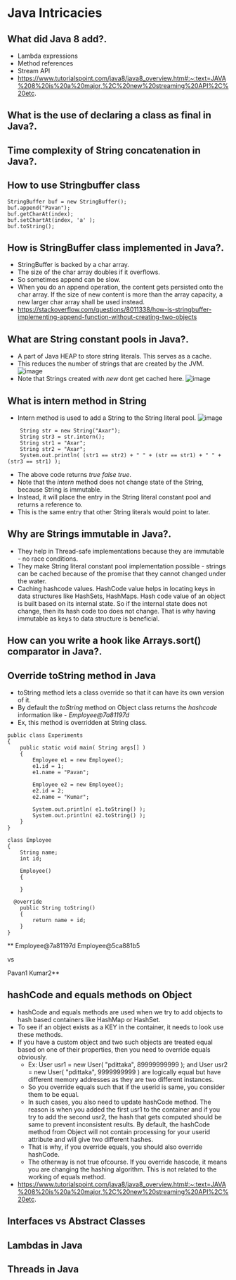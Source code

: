 # Java Intricacies

## What did Java 8 add?.
- Lambda expressions
- Method references
- Stream API
- https://www.tutorialspoint.com/java8/java8_overview.htm#:~:text=JAVA%208%20is%20a%20major,%2C%20new%20streaming%20API%2C%20etc.
## What is the use of declaring a class as final in Java?.

## Time complexity of String concatenation in Java?.

## How to use Stringbuffer class
```
StringBuffer buf = new StringBuffer();
buf.append("Pavan");
buf.getCharAt(index);
buf.setChartAt(index, 'a' );
buf.toString();
```

## How is StringBuffer class implemented in Java?.
- StringBuffer is backed by a char array.
- The size of the char array doubles if it overflows.
- So sometimes append can be slow.
- When you do an append operation, the content gets persisted onto the char array. If the size of new content is more than the array capacity, a new larger
  char array shall be used instead.
- https://stackoverflow.com/questions/8011338/how-is-stringbuffer-implementing-append-function-without-creating-two-objects

## What are String constant pools in Java?.
- A part of Java HEAP to store string literals. This serves as a cache.
- This reduces the number of strings that are created by the JVM.
![image](https://user-images.githubusercontent.com/42272776/116812197-165d5d80-ab6b-11eb-9a1d-a2c25ebcab0f.png)
- Note that Strings created with *new* dont get cached here.
![image](https://user-images.githubusercontent.com/42272776/116812216-2bd28780-ab6b-11eb-9347-4babe59cffbb.png)

## What is intern method in String
- Intern method is used to add a String to the String literal pool.
![image](https://user-images.githubusercontent.com/42272776/116812298-bdda9000-ab6b-11eb-8b9b-8ccaf2860f39.png)
```
    String str = new String("Axar");
    String str3 = str.intern();
    String str1 = "Axar";
    String str2 = "Axar";
    System.out.println( (str1 == str2) + " " + (str == str1) + " " + (str3 == str1) );
```
- The above code returns *true false true*.
- Note that the *intern* method does not change state of the String, because String is immutable.
- Instead, it will place the entry in the String literal constant pool and returns a reference to.
- This is the same entry that other String literals would point to later.

## Why are Strings immutable in Java?.
- They help in Thread-safe implementations because they are immutable - no race conditions.
- They make String literal constant pool implementation possible - strings can be cached because of the promise that they cannot changed under the water.
- Caching hashcode values. HashCode value helps in locating keys in data structures like HashSets, HashMaps. Hash code value of an object is built based on its internal
  state. So if the internal state does not change, then its hash code too does not change. That is why having immutable as keys to data structure is beneficial.

## How can you write a hook like Arrays.sort() comparator in Java?.

## Override toString method in Java
- toString method lets a class override so that it can have its own version of it.
- By default the *toString* method on Object class returns the *hashcode* information like - *Employee@7a81197d*
- Ex, this method is overridden at String class.
```
public class Experiments 
{
	public static void main( String args[] )
	{
		Employee e1 = new Employee();
		e1.id = 1;
		e1.name = "Pavan";		
		
		Employee e2 = new Employee();
		e2.id = 2;
		e2.name = "Kumar";
		
		System.out.println( e1.toString() );
		System.out.println( e2.toString() );
	}
}

class Employee
{
	String name;
	int id;
	
	Employee()
	{
		
	}
	
  @override
	public String toString()
	{
		return name + id;		
	}
}
```
**
Employee@7a81197d
Employee@5ca881b5

vs

Pavan1
Kumar2**


## hashCode and equals methods on Object
- hashCode and equals methods are used when we try to add objects to hash based containers like HashMap or HashSet.
- To see if an object exists as a KEY in the container, it needs to look use these methods.
- If you have a custom object and two such objects are treated equal based on one of their properties, then you need to override equals obviously.
  - Ex: User usr1 = new User( "pdittaka", 89999999999 ); and User usr2 = new User( "pdittaka", 9999999999 ) are logically equal but have different memory addresses as
    they are two different instances.
  - So you override equals such that if the userid is same, you consider them to be equal.
  - In such cases, you also need to update hashCode method. The reason is when you added the first usr1 to the container and if you try to add the second usr2, the hash that
    gets computed should be same to prevent inconsistent results. By default, the hashCode method from Object will not contain processing for your userid attribute and will
    give two different hashes.
  - That is why, if you override equals, you should also override hashCode.
  - The otherway is not true ofcourse. If you override hascode, it means you are changing the hashing algorithm. This is not related to the working of equals method.
- https://www.tutorialspoint.com/java8/java8_overview.htm#:~:text=JAVA%208%20is%20a%20major,%2C%20new%20streaming%20API%2C%20etc.
## Interfaces vs Abstract Classes

## Lambdas in Java

## Threads in Java

